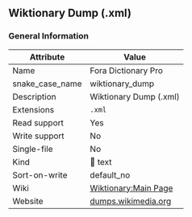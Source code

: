## Wiktionary Dump (.xml)

### General Information

| Attribute       | Value                                                                       |
| --------------- | --------------------------------------------------------------------------- |
| Name            | Fora Dictionary Pro                                                         |
| snake_case_name | wiktionary_dump                                                             |
| Description     | Wiktionary Dump (.xml)                                                      |
| Extensions      | `.xml`                                                                      |
| Read support    | Yes                                                                         |
| Write support   | No                                                                          |
| Single-file     | No                                                                          |
| Kind            | 📝 text                                                                      |
| Sort-on-write   | default_no                                                                  |
| Wiki            | [Wiktionary:Main Page](https://en.wiktionary.org/wiki/Wiktionary:Main_Page) |
| Website         | [dumps.wikimedia.org](https://dumps.wikimedia.org/mirrors.html)             |




